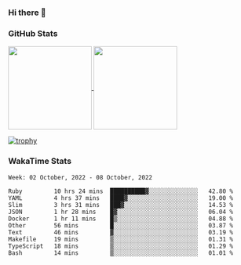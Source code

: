 ### Hi there 👋

### GitHub Stats

<a href="https://github.com/anuraghazra/github-readme-stats">
  <img align="center" height="170px" src="https://github-readme-stats.vercel.app/api/top-langs/?username=tksfjt1024&layout=compact&count_private=true&show_icons=true&show_icons=true&theme=graywhite" />
</a>
<a href="https://github.com/anuraghazra/github-readme-stats">
  <img align="center" height="170px" src="https://github-readme-stats.vercel.app/api?username=tksfjt1024&count_private=true&show_icons=true&show_icons=true&theme=graywhite" />
</a>

[![trophy](https://github-profile-trophy.vercel.app/?username=tksfjt1024)](https://github.com/ryo-ma/github-profile-trophy)

### WakaTime Stats

<!--START_SECTION:waka-->
```text
Week: 02 October, 2022 - 08 October, 2022

Ruby         10 hrs 24 mins  ██████████▓░░░░░░░░░░░░░░   42.80 % 
YAML         4 hrs 37 mins   ████▓░░░░░░░░░░░░░░░░░░░░   19.00 % 
Slim         3 hrs 31 mins   ███▓░░░░░░░░░░░░░░░░░░░░░   14.53 % 
JSON         1 hr 28 mins    █▓░░░░░░░░░░░░░░░░░░░░░░░   06.04 % 
Docker       1 hr 11 mins    █▒░░░░░░░░░░░░░░░░░░░░░░░   04.88 % 
Other        56 mins         █░░░░░░░░░░░░░░░░░░░░░░░░   03.87 % 
Text         46 mins         ▓░░░░░░░░░░░░░░░░░░░░░░░░   03.19 % 
Makefile     19 mins         ▒░░░░░░░░░░░░░░░░░░░░░░░░   01.31 % 
TypeScript   18 mins         ▒░░░░░░░░░░░░░░░░░░░░░░░░   01.29 % 
Bash         14 mins         ▒░░░░░░░░░░░░░░░░░░░░░░░░   01.01 % 
```
<!--END_SECTION:waka-->

